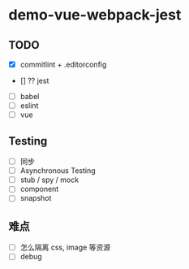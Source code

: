 # demo-vue-webpack-jest

## TODO
- [x] commitlint + .editorconfig
- [] ?? jest
- [ ] babel
- [ ] eslint
- [ ] vue

## Testing
- [ ] 同步
- [ ] Asynchronous Testing
- [ ] stub / spy / mock
- [ ] component
- [ ] snapshot

## 难点
- [ ] 怎么隔离 css, image 等资源
- [ ] debug
